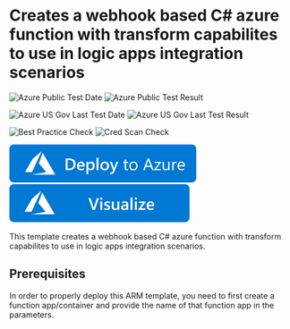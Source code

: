 # Creates a webhook based C# azure function with transform capabilites to use in logic apps integration scenarios 

![Azure Public Test Date](https://azurequickstartsservice.blob.core.windows.net/badges/201-logic-app-transform-function/PublicLastTestDate.svg)
![Azure Public Test Result](https://azurequickstartsservice.blob.core.windows.net/badges/201-logic-app-transform-function/PublicDeployment.svg)

![Azure US Gov Last Test Date](https://azurequickstartsservice.blob.core.windows.net/badges/201-logic-app-transform-function/FairfaxLastTestDate.svg)
![Azure US Gov Last Test Result](https://azurequickstartsservice.blob.core.windows.net/badges/201-logic-app-transform-function/FairfaxDeployment.svg)

![Best Practice Check](https://azurequickstartsservice.blob.core.windows.net/badges/201-logic-app-transform-function/BestPracticeResult.svg)
![Cred Scan Check](https://azurequickstartsservice.blob.core.windows.net/badges/201-logic-app-transform-function/CredScanResult.svg)

[![Deploy To Azure](https://raw.githubusercontent.com/Azure/azure-quickstart-templates/master/1-CONTRIBUTION-GUIDE/images/deploytoazure.svg?sanitize=true)](https://portal.azure.com/#create/Microsoft.Template/uri/https%3A%2F%2Fraw.githubusercontent.com%2FAzure%2Fazure-quickstart-templates%2Fmaster%2F201-logic-app-transform-function%2Fazuredeploy.json)  [![Visualize](https://raw.githubusercontent.com/Azure/azure-quickstart-templates/master/1-CONTRIBUTION-GUIDE/images/visualizebutton.svg?sanitize=true)](http://armviz.io/#/?load=https%3A%2F%2Fraw.githubusercontent.com%2FAzure%2Fazure-quickstart-templates%2Fmaster%2F201-logic-app-transform-function%2Fazuredeploy.json)

This template creates a webhook based C# azure function with transform capabilites to use in logic apps integration scenarios.

## Prerequisites ##

In order to properly deploy this ARM template, you need to first create a function app/container and provide the name of that function app in the parameters.


